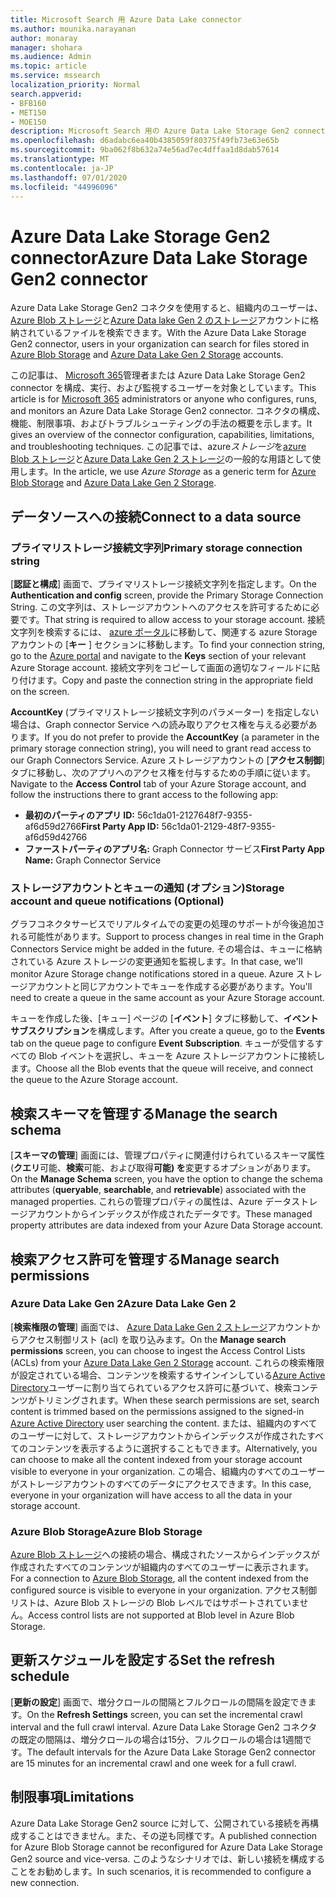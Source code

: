```yaml
---
title: Microsoft Search 用 Azure Data Lake connector
ms.author: mounika.narayanan
author: monaray
manager: shohara
ms.audience: Admin
ms.topic: article
ms.service: mssearch
localization_priority: Normal
search.appverid:
- BFB160
- MET150
- MOE150
description: Microsoft Search 用の Azure Data Lake Storage Gen2 connector をセットアップする
ms.openlocfilehash: d6adabc6ea40b4385059f80375f49fb73e63e65b
ms.sourcegitcommit: 9ba062f8b632a74e56ad7ec4dffaa1d8dab57614
ms.translationtype: MT
ms.contentlocale: ja-JP
ms.lasthandoff: 07/01/2020
ms.locfileid: "44996096"
---
```

# <a name="azure-data-lake-storage-gen2-connector"></a><span data-ttu-id="0d4b1-103">Azure Data Lake Storage Gen2 connector</span><span class="sxs-lookup"><span data-stu-id="0d4b1-103">Azure Data Lake Storage Gen2 connector</span></span>

<span data-ttu-id="0d4b1-104">Azure Data Lake Storage Gen2 コネクタを使用すると、組織内のユーザーは、 [Azure Blob ストレージ](https://docs.microsoft.com/azure/storage/blobs/storage-blobs-introduction)と[Azure Data lake Gen 2 のストレージ](https://docs.microsoft.com/azure/storage/blobs/data-lake-storage-introduction)アカウントに格納されているファイルを検索できます。</span><span class="sxs-lookup"><span data-stu-id="0d4b1-104">With the Azure Data Lake Storage Gen2 connector, users in your organization can search for files stored in [Azure Blob Storage](https://docs.microsoft.com/azure/storage/blobs/storage-blobs-introduction) and [Azure Data Lake Gen 2 Storage](https://docs.microsoft.com/azure/storage/blobs/data-lake-storage-introduction) accounts.</span></span>

<span data-ttu-id="0d4b1-105">この記事は、 [Microsoft 365](https://www.microsoft.com/microsoft-365)管理者または Azure Data Lake Storage Gen2 connector を構成、実行、および監視するユーザーを対象としています。</span><span class="sxs-lookup"><span data-stu-id="0d4b1-105">This article is for [Microsoft 365](https://www.microsoft.com/microsoft-365) administrators or anyone who configures, runs, and monitors an Azure Data Lake Storage Gen2 connector.</span></span> <span data-ttu-id="0d4b1-106">コネクタの構成、機能、制限事項、およびトラブルシューティングの手法の概要を示します。</span><span class="sxs-lookup"><span data-stu-id="0d4b1-106">It gives an overview of the connector configuration, capabilities, limitations, and troubleshooting techniques.</span></span> <span data-ttu-id="0d4b1-107">この記事では、azure*ストレージ*を[azure Blob ストレージ](https://docs.microsoft.com/azure/storage/blobs/storage-blobs-introduction)と[Azure Data Lake Gen 2 ストレージ](https://docs.microsoft.com/azure/storage/blobs/data-lake-storage-introduction)の一般的な用語として使用します。</span><span class="sxs-lookup"><span data-stu-id="0d4b1-107">In the article, we use *Azure Storage* as a generic term for [Azure Blob Storage](https://docs.microsoft.com/azure/storage/blobs/storage-blobs-introduction) and [Azure Data Lake Gen 2 Storage](https://docs.microsoft.com/azure/storage/blobs/data-lake-storage-introduction).</span></span>

## <a name="connect-to-a-data-source"></a><span data-ttu-id="0d4b1-108">データソースへの接続</span><span class="sxs-lookup"><span data-stu-id="0d4b1-108">Connect to a data source</span></span>
### <a name="primary-storage-connection-string"></a><span data-ttu-id="0d4b1-109">プライマリストレージ接続文字列</span><span class="sxs-lookup"><span data-stu-id="0d4b1-109">Primary storage connection string</span></span> 
<span data-ttu-id="0d4b1-110">[**認証と構成**] 画面で、プライマリストレージ接続文字列を指定します。</span><span class="sxs-lookup"><span data-stu-id="0d4b1-110">On the **Authentication and config** screen, provide the Primary Storage Connection String.</span></span> <span data-ttu-id="0d4b1-111">この文字列は、ストレージアカウントへのアクセスを許可するために必要です。</span><span class="sxs-lookup"><span data-stu-id="0d4b1-111">That string is required to allow access to your storage account.</span></span> <span data-ttu-id="0d4b1-112">接続文字列を検索するには、 [azure ポータル](https://ms.portal.azure.com/#home)に移動して、関連する azure Storage アカウントの [**キー** ] セクションに移動します。</span><span class="sxs-lookup"><span data-stu-id="0d4b1-112">To find your connection string, go to the [Azure portal](https://ms.portal.azure.com/#home) and navigate to the **Keys** section of your relevant Azure Storage account.</span></span> <span data-ttu-id="0d4b1-113">接続文字列をコピーして画面の適切なフィールドに貼り付けます。</span><span class="sxs-lookup"><span data-stu-id="0d4b1-113">Copy and paste the connection string in the appropriate field on the screen.</span></span>

<span data-ttu-id="0d4b1-114">**AccountKey** (プライマリストレージ接続文字列のパラメーター) を指定しない場合は、Graph connector Service への読み取りアクセス権を与える必要があります。</span><span class="sxs-lookup"><span data-stu-id="0d4b1-114">If you do not prefer to provide the **AccountKey** (a parameter in the primary storage connection string), you will need to grant read access to our Graph Connectors Service.</span></span> <span data-ttu-id="0d4b1-115">Azure ストレージアカウントの [**アクセス制御**] タブに移動し、次のアプリへのアクセス権を付与するための手順に従います。</span><span class="sxs-lookup"><span data-stu-id="0d4b1-115">Navigate to the **Access Control** tab of your Azure Storage account, and follow the instructions there to grant access to the following app:</span></span>
* <span data-ttu-id="0d4b1-116">**最初のパーティのアプリ ID:** 56c1da01-2127648f7-9355-af6d59d2766</span><span class="sxs-lookup"><span data-stu-id="0d4b1-116">**First Party App ID:** 56c1da01-2129-48f7-9355-af6d59d42766</span></span>
* <span data-ttu-id="0d4b1-117">**ファーストパーティのアプリ名:** Graph Connector サービス</span><span class="sxs-lookup"><span data-stu-id="0d4b1-117">**First Party App Name:** Graph Connector Service</span></span>

### <a name="storage-account-and-queue-notifications-optional"></a><span data-ttu-id="0d4b1-118">ストレージアカウントとキューの通知 (オプション)</span><span class="sxs-lookup"><span data-stu-id="0d4b1-118">Storage account and queue notifications (Optional)</span></span>
<span data-ttu-id="0d4b1-119">グラフコネクタサービスでリアルタイムでの変更の処理のサポートが今後追加される可能性があります。</span><span class="sxs-lookup"><span data-stu-id="0d4b1-119">Support to process changes in real time in the Graph Connectors Service might be added in the future.</span></span> <span data-ttu-id="0d4b1-120">その場合は、キューに格納されている Azure ストレージの変更通知を監視します。</span><span class="sxs-lookup"><span data-stu-id="0d4b1-120">In that case, we'll monitor Azure Storage change notifications stored in a queue.</span></span> <span data-ttu-id="0d4b1-121">Azure ストレージアカウントと同じアカウントでキューを作成する必要があります。</span><span class="sxs-lookup"><span data-stu-id="0d4b1-121">You'll need to create a queue in the same account as your Azure Storage account.</span></span>

<span data-ttu-id="0d4b1-122">キューを作成した後、[キュー] ページの [**イベント**] タブに移動して、**イベントサブスクリプション**を構成します。</span><span class="sxs-lookup"><span data-stu-id="0d4b1-122">After you create a queue, go to the **Events** tab on the queue page to configure **Event Subscription**.</span></span> <span data-ttu-id="0d4b1-123">キューが受信するすべての Blob イベントを選択し、キューを Azure ストレージアカウントに接続します。</span><span class="sxs-lookup"><span data-stu-id="0d4b1-123">Choose all the Blob events that the queue will receive, and connect the queue to the Azure Storage account.</span></span>

## <a name="manage-the-search-schema"></a><span data-ttu-id="0d4b1-124">検索スキーマを管理する</span><span class="sxs-lookup"><span data-stu-id="0d4b1-124">Manage the search schema</span></span>
<span data-ttu-id="0d4b1-125">[**スキーマの管理**] 画面には、管理プロパティに関連付けられているスキーマ属性 (**クエリ**可能、**検索**可能、および取得**可能) を**変更するオプションがあります。</span><span class="sxs-lookup"><span data-stu-id="0d4b1-125">On the **Manage Schema** screen, you have the option to change the schema attributes (**queryable**, **searchable**, and **retrievable**) associated with the managed properties.</span></span> <span data-ttu-id="0d4b1-126">これらの管理プロパティの属性は、Azure データストレージアカウントからインデックスが作成されたデータです。</span><span class="sxs-lookup"><span data-stu-id="0d4b1-126">These managed property attributes are data indexed from your Azure Data Storage account.</span></span>

## <a name="manage-search-permissions"></a><span data-ttu-id="0d4b1-127">検索アクセス許可を管理する</span><span class="sxs-lookup"><span data-stu-id="0d4b1-127">Manage search permissions</span></span>
### <a name="azure-data-lake-gen-2"></a><span data-ttu-id="0d4b1-128">Azure Data Lake Gen 2</span><span class="sxs-lookup"><span data-stu-id="0d4b1-128">Azure Data Lake Gen 2</span></span>
<span data-ttu-id="0d4b1-129">[**検索権限の管理**] 画面では、 [Azure Data Lake Gen 2 ストレージ](https://docs.microsoft.com/azure/storage/blobs/data-lake-storage-introduction)アカウントからアクセス制御リスト (acl) を取り込みます。</span><span class="sxs-lookup"><span data-stu-id="0d4b1-129">On the **Manage search permissions** screen, you can choose to ingest the Access Control Lists (ACLs) from your [Azure Data Lake Gen 2 Storage](https://docs.microsoft.com/azure/storage/blobs/data-lake-storage-introduction) account.</span></span> <span data-ttu-id="0d4b1-130">これらの検索権限が設定されている場合、コンテンツを検索するサインインしている[Azure Active Directory](https://docs.microsoft.com/azure/active-directory/)ユーザーに割り当てられているアクセス許可に基づいて、検索コンテンツがトリミングされます。</span><span class="sxs-lookup"><span data-stu-id="0d4b1-130">When these search permissions are set, search content is trimmed based on the permissions assigned to the signed-in [Azure Active Directory](https://docs.microsoft.com/azure/active-directory/) user searching the content.</span></span> <span data-ttu-id="0d4b1-131">または、組織内のすべてのユーザーに対して、ストレージアカウントからインデックスが作成されたすべてのコンテンツを表示するように選択することもできます。</span><span class="sxs-lookup"><span data-stu-id="0d4b1-131">Alternatively, you can choose to make all the content indexed from your storage account visible to everyone in your organization.</span></span> <span data-ttu-id="0d4b1-132">この場合、組織内のすべてのユーザーがストレージアカウントのすべてのデータにアクセスできます。</span><span class="sxs-lookup"><span data-stu-id="0d4b1-132">In this case, everyone in your organization will have access to all the data in your storage account.</span></span>

### <a name="azure-blob-storage"></a><span data-ttu-id="0d4b1-133">Azure Blob Storage</span><span class="sxs-lookup"><span data-stu-id="0d4b1-133">Azure Blob Storage</span></span>
<span data-ttu-id="0d4b1-134">[Azure Blob ストレージ](https://docs.microsoft.com/azure/storage/blobs/storage-blobs-introduction)への接続の場合、構成されたソースからインデックスが作成されたすべてのコンテンツが組織内のすべてのユーザーに表示されます。</span><span class="sxs-lookup"><span data-stu-id="0d4b1-134">For a connection to [Azure Blob Storage](https://docs.microsoft.com/azure/storage/blobs/storage-blobs-introduction), all the content indexed from the configured source is visible to everyone in your organization.</span></span> <span data-ttu-id="0d4b1-135">アクセス制御リストは、Azure Blob ストレージの Blob レベルではサポートされていません。</span><span class="sxs-lookup"><span data-stu-id="0d4b1-135">Access control lists are not supported at Blob level in Azure Blob Storage.</span></span>

## <a name="set-the-refresh-schedule"></a><span data-ttu-id="0d4b1-136">更新スケジュールを設定する</span><span class="sxs-lookup"><span data-stu-id="0d4b1-136">Set the refresh schedule</span></span>
<span data-ttu-id="0d4b1-137">[**更新の設定**] 画面で、増分クロールの間隔とフルクロールの間隔を設定できます。</span><span class="sxs-lookup"><span data-stu-id="0d4b1-137">On the **Refresh Settings** screen, you can set the incremental crawl interval and the full crawl interval.</span></span> <span data-ttu-id="0d4b1-138">Azure Data Lake Storage Gen2 コネクタの既定の間隔は、増分クロールの場合は15分、フルクロールの場合は1週間です。</span><span class="sxs-lookup"><span data-stu-id="0d4b1-138">The default intervals for the Azure Data Lake Storage Gen2 connector are 15 minutes for an incremental crawl and one week for a full crawl.</span></span>

## <a name="limitations"></a><span data-ttu-id="0d4b1-139">制限事項</span><span class="sxs-lookup"><span data-stu-id="0d4b1-139">Limitations</span></span>
<span data-ttu-id="0d4b1-140">Azure Data Lake Storage Gen2 source に対して、公開されている接続を再構成することはできません。また、その逆も同様です。</span><span class="sxs-lookup"><span data-stu-id="0d4b1-140">A published connection for Azure Blob Storage cannot be reconfigured for Azure Data Lake Storage Gen2 source and vice-versa.</span></span> <span data-ttu-id="0d4b1-141">このようなシナリオでは、新しい接続を構成することをお勧めします。</span><span class="sxs-lookup"><span data-stu-id="0d4b1-141">In such scenarios, it is recommended to configure a new connection.</span></span>